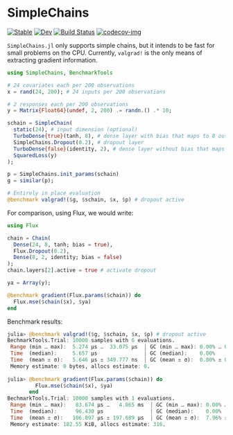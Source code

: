 # SimpleChains

[![Stable](https://img.shields.io/badge/docs-stable-blue.svg)](https://PumasAI.github.io/SimpleChains.jl/stable)
[![Dev](https://img.shields.io/badge/docs-dev-blue.svg)](https://PumasAI.github.io/SimpleChains.jl/dev)
[![Build Status](https://github.com/PumasAI/SimpleChains.jl/workflows/CI/badge.svg)](https://github.com/PumasAI/SimpleChains.jl/actions)
[![codecov-img](https://codecov.io/gh/PumasAI/SimpleChains.jl/branch/main/graph/badge.svg)](https://codecov.io/gh/PumasAI/SimpleChains.jl)

`SimpleChains.jl` only supports simple chains, but it intends to be fast for small problems on the CPU.
Currently, `valgrad!` is the only means of extracting gradient information.

```julia
using SimpleChains, BenchmarkTools

# 24 covariates each per 200 observations
x = rand(24, 200); # 24 inputs per 200 observations

# 2 responses each per 200 observations
y = Matrix{Float64}(undef, 2, 200) .= randn.() .* 10;

schain = SimpleChain(
  static(24), # input dimension (optional)
  TurboDense{true}(tanh, 8), # dense layer with bias that maps to 8 outputs and applies `tanh` activation
  SimpleChains.Dropout(0.2), # dropout layer
  TurboDense{false}(identity, 2), # dense layer without bias that maps to 2 outputs and `identity` activation
  SquaredLoss(y)
);

p = SimpleChains.init_params(schain)
g = similar(p);

# Entirely in place evaluation
@benchmark valgrad!($g, $schain, $x, $p) # dropout active
```
For comparison, using Flux, we would write:
```julia
using Flux

chain = Chain(
  Dense(24, 8, tanh; bias = true),
  Flux.Dropout(0.2),
  Dense(8, 2, identity; bias = false)
);
chain.layers[2].active = true # activate dropout

ya = Array(y);

@benchmark gradient(Flux.params($chain)) do
  Flux.mse($chain($x), $ya)
end
```

Benchmark results:
```julia
julia> @benchmark valgrad!($g, $schain, $x, $p) # dropout active
BechmarkTools.Trial: 10000 samples with 6 evaluations.
 Range (min … max):  5.274 μs …  33.075 μs  ┊ GC (min … max): 0.00% … 0.00%
 Time  (median):     5.657 μs               ┊ GC (median):    0.00%
 Time  (mean ± σ):   5.646 μs ± 349.777 ns  ┊ GC (mean ± σ):  0.00% ± 0.00%
 Memory estimate: 0 bytes, allocs estimate: 0.
  
julia> @benchmark gradient(Flux.params($chain)) do
         Flux.mse($chain($x), $ya)
       end
BechmarkTools.Trial: 10000 samples with 1 evaluations.
 Range (min … max):   83.674 μs …   4.865 ms  ┊ GC (min … max): 0.00% … 93.21%
 Time  (median):      96.430 μs               ┊ GC (median):    0.00%
 Time  (mean ± σ):   106.897 μs ± 197.689 μs  ┊ GC (mean ± σ):  7.96% ±  4.22%
 Memory estimate: 182.55 KiB, allocs estimate: 316.
```

